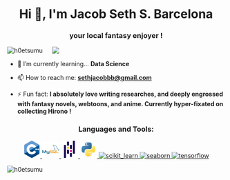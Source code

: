 <h1 align="center">Hi 👋, I'm Jacob Seth S. Barcelona</h1>
<h3 align="center">your local fantasy enjoyer !</h3>

<img align="right" width="400" src="https://i.gifer.com/C3XX.gif">

<p align="left"> <img src="https://komarev.com/ghpvc/?username=h0etsumu&label=Profile%20views&color=0e75b6&style=flat" alt="h0etsumu" /> </p>

- 🌱 I’m currently learning... **Data Science**

- 📫 How to reach me: **sethjacobbb@gmail.com**

- ⚡ Fun fact: **I absolutely love writing researches, and deeply engrossed with fantasy novels, webtoons, and anime. Currently hyper-fixated on collecting Hirono !**

<h3 align="center">Languages and Tools:</h3>

<p align="center"> <a href="https://www.w3schools.com/cpp/" target="_blank" rel="noreferrer"> <img src="https://raw.githubusercontent.com/devicons/devicon/master/icons/cplusplus/cplusplus-original.svg" alt="cplusplus" width="40" height="40"/> </a> <a href="https://www.mysql.com/" target="_blank" rel="noreferrer"> <img src="https://raw.githubusercontent.com/devicons/devicon/master/icons/mysql/mysql-original-wordmark.svg" alt="mysql" width="40" height="40"/> </a> <a href="https://pandas.pydata.org/" target="_blank" rel="noreferrer"> <img src="https://raw.githubusercontent.com/devicons/devicon/2ae2a900d2f041da66e950e4d48052658d850630/icons/pandas/pandas-original.svg" alt="pandas" width="40" height="40"/> </a> <a href="https://www.python.org" target="_blank" rel="noreferrer"> <img src="https://raw.githubusercontent.com/devicons/devicon/master/icons/python/python-original.svg" alt="python" width="40" height="40"/> </a> <a href="https://scikit-learn.org/" target="_blank" rel="noreferrer"> <img src="https://upload.wikimedia.org/wikipedia/commons/0/05/Scikit_learn_logo_small.svg" alt="scikit_learn" width="40" height="40"/> </a> <a href="https://seaborn.pydata.org/" target="_blank" rel="noreferrer"> <img src="https://seaborn.pydata.org/_images/logo-mark-lightbg.svg" alt="seaborn" width="40" height="40"/> </a> <a href="https://www.tensorflow.org" target="_blank" rel="noreferrer"> <img src="https://www.vectorlogo.zone/logos/tensorflow/tensorflow-icon.svg" alt="tensorflow" width="40" height="40"/> </a> </p>

<p><img align="center" src="https://github-readme-stats.vercel.app/api/top-langs?username=h0etsumu&show_icons=true&locale=en&layout=compact" alt="h0etsumu" /></p>
